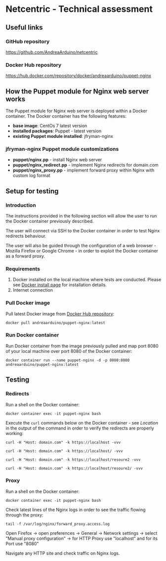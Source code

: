 # Netcentric - Technical assessment

## Useful links

### GitHub repository

https://github.com/AndreaArduino/netcentric

### Docker Hub repository

https://hub.docker.com/repository/docker/andreaarduino/puppet-nginx

## How the Puppet module for Nginx web server works

The Puppet module for Nginx web server is deployed within a Docker container.
The Docker container has the following features:
* **base image**: CentOs 7 latest version
* **installed packages**: Puppet - latest version
* **existing Puppet module installed**: jfryman-nginx

### jfryman-nginx Puppet module customizations
* **puppet/nginx.pp** - install Nginx web server
* **puppet/nginx_redirect.pp** - implement Nginx redirects for domain.com
* **puppet/nginx_proxy.pp** - implement forward proxy within Nginx with custom log format

## Setup for testing

### Introduction

The instructions provided in the following section will allow the user to run the Docker container previously described.

The user will connect via SSH to the Docker container in order to test Nginx redirects behaviour.

The user will also be guided through the configuration of a web browser - Mozilla Firefox or Google Chrome - in order to exploit the Docker container as a forward proxy.

### Requirements

1. Docker installed on the local machine where tests are conducted. Please see [Docker install page](https://docs.docker.com/install/) for installation details.
2. Internet connection

### Pull Docker image

Pull latest Docker image from [Docker Hub repository](https://hub.docker.com/repository/docker/andreaarduino/puppet-nginx):

```
docker pull andreaarduino/puppet-nginx:latest
```

### Run Docker container

Run Docker container from the image previously pulled and map port 8080 of your local machine over port 8080 of the Docker container:

```
docker container run --name puppet-nginx -d -p 8080:8080 andreaarduino/puppet-nginx:latest
```

## Testing

### Redirects

Run a shell on the Docker container:

```
docker container exec -it puppet-nginx bash
```

Execute the `curl` commands below on the Docker container - see *Location* in the output of the command in order to verify the redirects are properly working:

```
curl -H "Host: domain.com" -k https://localhost -vvv
```

```
curl -H "Host: domain.com" -k https://localhost/ -vvv
```

```
curl -H "Host: domain.com" -k https://localhost/resoure2 -vvv
```

```
curl -H "Host: domain.com" -k https://localhost/resoure2/ -vvv
```

### Proxy

Run a shell on the Docker container:

```
docker container exec -it puppet-nginx bash
```

Check latest lines of the Nginx logs in order to see the traffic flowing through the proxy:

```
tail -f /var/log/nginx/forward_proxy.access.log
```

Open Firefox -> open preferences -> General -> Network settings -> select "Manual proxy configuration" -> for HTTP Proxy use "localhost" and for its Port use "8080"

Navigate any HTTP site and check traffic on Nginx logs.
